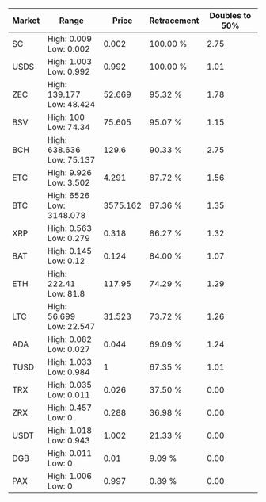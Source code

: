 | Market | Range | Price| Retracement | Doubles to 50% |
| --- | --- | --- | --- | --- |
| SC | High: 0.009<br />Low: 0.002 | 0.002 | 100.00 % | 2.75 |
| USDS | High: 1.003<br />Low: 0.992 | 0.992 | 100.00 % | 1.01 |
| ZEC | High: 139.177<br />Low: 48.424 | 52.669 | 95.32 % | 1.78 |
| BSV | High: 100<br />Low: 74.34 | 75.605 | 95.07 % | 1.15 |
| BCH | High: 638.636<br />Low: 75.137 | 129.6 | 90.33 % | 2.75 |
| ETC | High: 9.926<br />Low: 3.502 | 4.291 | 87.72 % | 1.56 |
| BTC | High: 6526<br />Low: 3148.078 | 3575.162 | 87.36 % | 1.35 |
| XRP | High: 0.563<br />Low: 0.279 | 0.318 | 86.27 % | 1.32 |
| BAT | High: 0.145<br />Low: 0.12 | 0.124 | 84.00 % | 1.07 |
| ETH | High: 222.41<br />Low: 81.8 | 117.95 | 74.29 % | 1.29 |
| LTC | High: 56.699<br />Low: 22.547 | 31.523 | 73.72 % | 1.26 |
| ADA | High: 0.082<br />Low: 0.027 | 0.044 | 69.09 % | 1.24 |
| TUSD | High: 1.033<br />Low: 0.984 | 1 | 67.35 % | 1.01 |
| TRX | High: 0.035<br />Low: 0.011 | 0.026 | 37.50 % | 0.00 |
| ZRX | High: 0.457<br />Low: 0 | 0.288 | 36.98 % | 0.00 |
| USDT | High: 1.018<br />Low: 0.943 | 1.002 | 21.33 % | 0.00 |
| DGB | High: 0.011<br />Low: 0 | 0.01 | 9.09 % | 0.00 |
| PAX | High: 1.006<br />Low: 0 | 0.997 | 0.89 % | 0.00 |
